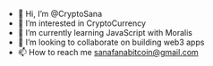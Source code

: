 - 👋 Hi, I’m @CryptoSana
- 👀 I’m interested in CryptoCurrency
- 🌱 I’m currently learning JavaScript with Moralis
- 💞️ I’m looking to collaborate on building web3 apps
- 📫 How to reach me sanafanabitcoin@gmail.com

<!---
CryptoSana/CryptoSana is a ✨ special ✨ repository because its `README.md` (this file) appears on your GitHub profile.
You can click the Preview link to take a look at your changes.
--->
